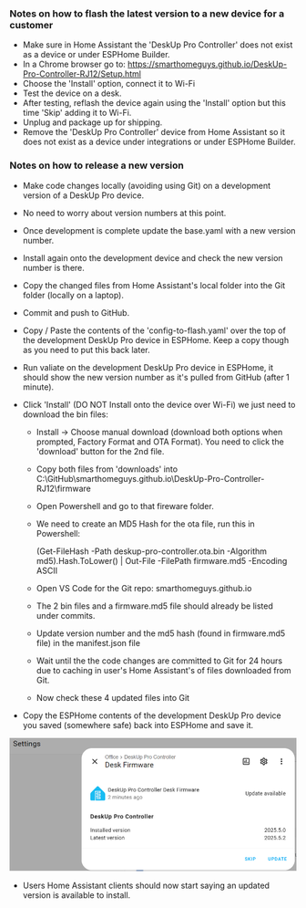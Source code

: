 
### Notes on how to flash the latest version to a new device for a customer
- Make sure in Home Assistant the 'DeskUp Pro Controller' does not exist as a device or under ESPHome Builder.
- In a Chrome browser go to: https://smarthomeguys.github.io/DeskUp-Pro-Controller-RJ12/Setup.html
- Choose the 'Install' option, connect it to Wi-Fi
- Test the device on a desk.
- After testing, reflash the device again using the 'Install' option but this time 'Skip' adding it to Wi-Fi.
- Unplug and package up for shipping.
- Remove the 'DeskUp Pro Controller' device from Home Assistant so it does not exist as a device under integrations or under ESPHome Builder.



### Notes on how to release a new version
- Make code changes locally (avoiding using Git) on a development version of a DeskUp Pro device.
- No need to worry about version numbers at this point.

- Once development is complete update the base.yaml with a new version number.
- Install again onto the development device and check the new version number is there.
- Copy the changed files from Home Assistant's local folder into the Git folder (locally on a laptop).
- Commit and push to GitHub.

- Copy / Paste the contents of the 'config-to-flash.yaml' over the top of the development DeskUp Pro device in ESPHome.  Keep a copy though as you need to put this back later.

- Run valiate on the development DeskUp Pro device in ESPHome, it should show the new version number as it's pulled from GitHub (after 1 minute).

- Click 'Install' (DO NOT Install onto the device over Wi-Fi) we just need to download the bin files:
  - Install -> Choose manual download (download both options when prompted, Factory Format and OTA Format). You need to click the 'download' button for the 2nd file.

  - Copy both files from 'downloads' into C:\GitHub\smarthomeguys.github.io\DeskUp-Pro-Controller-RJ12\firmware

  - Open Powershell and go to that fireware folder.
  - We need to create an MD5 Hash for the ota file, run this in Powershell:

    (Get-FileHash -Path deskup-pro-controller.ota.bin -Algorithm md5).Hash.ToLower() | Out-File -FilePath firmware.md5 -Encoding ASCII


  - Open VS Code for the Git repo: smarthomeguys.github.io
  - The 2 bin files and a firmware.md5 file should already be listed under commits. 
  - Update version number and the md5 hash (found in firmware.md5 file) in the manifest.json file
  - Wait until the the code changes are committed to Git for 24 hours due to caching in user's Home Assistant's of files downloaded from Git.
  - Now check these 4 updated files into Git

- Copy the ESPHome contents of the development DeskUp Pro device you saved (somewhere safe) back into ESPHome and save it.

![](images/HomeAssistant-Showing-Update-Available.png)

- Users Home Assistant clients should now start saying an updated version is available to install.
